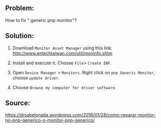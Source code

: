 ## Problem:
How to fix " generic pnp monitor"?

## Solution:  
1. Download ```Monitor Asset Manager``` using this link:
<http://www.entechtaiwan.com/util/moninfo.shtm>

2. Install and execute it.
Choose ```File```> ```Create INF```.

3. Open ```Device Manager``` > ```Monitors```. Right click on ```pnp Generic Monitor```, choose ```update driver```.

4. Choose ```Browse my computer for driver software```.

## Source:
<https://drsabelonada.wordpress.com/2016/01/28/como-reparar-monitor-no-pnp-generico-o-monitor-pnp-generico/>

